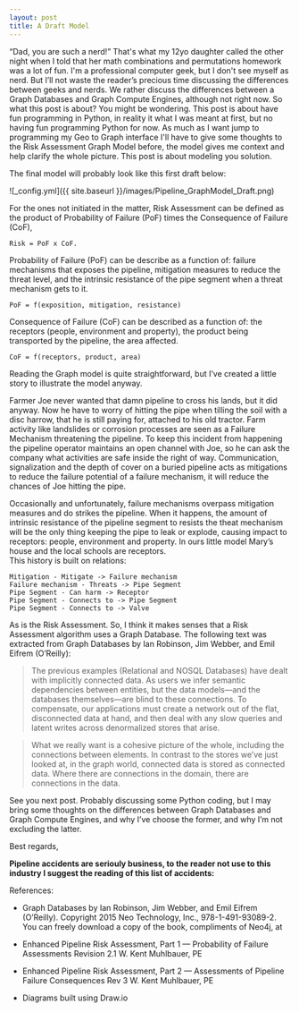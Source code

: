 ```yaml
---
layout: post
title: A Draft Model
---
```


“Dad, you are such a nerd!” That's what my 12yo daughter called the other night when I told that her math combinations and permutations homework was a lot of fun.  I'm a professional computer geek, but I don't see myself as nerd. But I’ll not waste the reader’s precious time discussing the differences between geeks and nerds. We rather discuss the differences between a Graph Databases and Graph Compute Engines, although not right now.
So what this post is about? You might be wondering. This post is about have fun programming in Python, in reality it what I was meant at first, but no having fun programming Python for now. As much as I want jump to programming my Geo to Graph interface I'll have to give some thoughts to the Risk Assessment Graph Model before, the model gives me context and help clarify the whole picture. This post is about modeling you solution.

The final model will probably look like this first draft below:

![_config.yml]({{ site.baseurl }}/images/Pipeline_GraphModel_Draft.png)

For the ones not initiated in the matter, Risk Assessment can be defined as the product of Probability of Failure (PoF) times the Consequence of Failure (CoF), 

```
Risk = PoF x CoF.
```

Probability of Failure (PoF) can be describe as a function of: failure mechanisms that exposes the pipeline, mitigation measures to reduce the threat level, and the intrinsic resistance of the pipe segment when a threat mechanism gets to it.

```
PoF = f(exposition, mitigation, resistance)
```

Consequence of Failure (CoF) can be described as a function of: the receptors (people, environment and property), the product being transported by the pipeline, the area affected.  
```
CoF = f(receptors, product, area)
```

Reading the Graph model is quite straightforward, but I’ve created a little story to illustrate the model anyway.

Farmer Joe never wanted that damn pipeline to cross his lands, but it did anyway.  Now he have to worry of hitting the pipe when tilling the soil with a disc harrow, that he is still paying for, attached to his old tractor.  Farm activity like landslides or corrosion processes are seen as a Failure Mechanism threatening the pipeline. To keep this incident from happening the pipeline operator maintains an open channel with Joe, so he can ask the company what activities are safe inside the right of way.  Communication, signalization and the depth of cover on a buried pipeline acts as mitigations to reduce the failure potential of a failure mechanism, it will reduce the chances of Joe hitting the pipe.  

Occasionally and unfortunately, failure mechanisms overpass mitigation measures and do strikes the pipeline.  When it happens, the amount of intrinsic resistance of the pipeline segment to resists the theat mechanism will be the only thing keeping the pipe to leak or explode, causing impact to receptors: people, environment and property. In ours little model Mary’s house and the local schools are receptors.  
This history is built on relations:

```
Mitigation - Mitigate -> Failure mechanism
Failure mechanism - Threats -> Pipe Segment
Pipe Segment - Can harm -> Receptor
Pipe Segment - Connects to -> Pipe Segment
Pipe Segment - Connects to -> Valve
```

As is the Risk Assessment. So, I think it makes senses that a Risk Assessment algorithm uses a Graph Database. The following text was extracted from Graph Databases by Ian Robinson, Jim Webber, and Emil Eifrem (O’Reilly):

>The previous examples (Relational and NOSQL Databases) have dealt with implicitly connected data. As users we infer semantic dependencies between entities, but the data models—and the databases themselves—are blind to these connections. To compensate, our applications must
create a network out of the flat, disconnected data at hand, and then deal with any slow queries and latent writes across denormalized stores that arise.

>What we really want is a cohesive picture of the whole, including the connections between elements. In contrast to the stores we’ve just looked at, in the graph world, connected data is stored as connected data. Where there are connections in the domain, there are connections in the data.

See you next post.  Probably discussing some Python coding, but I may bring some thoughts on the differences between Graph Databases and Graph Compute Engines, and why I’ve choose the former, and why I’m not excluding the latter.

Best regards,

**Pipeline accidents are seriouly business, to the reader not use to this industry I suggest the reading of this list of accidents:  [](https://en.wikipedia.org/wiki/List_of_pipeline_accidents)**

References:

* Graph Databases by Ian Robinson, Jim Webber, and Emil Eifrem (O’Reilly). Copyright 2015 Neo Technology, Inc., 978-1-491-93089-2.  You can freely download a copy of the book, compliments of Neo4j, at [](https://neo4j.com/graph-databases-book/)

* Enhanced Pipeline Risk Assessment, Part 1 — Probability of Failure Assessments Revision 2.1 W. Kent Muhlbauer, PE [](http://pipelinerisk.net/)

* Enhanced Pipeline Risk Assessment, Part 2 — Assessments of Pipeline Failure Consequences Rev 3 W. Kent Muhlbauer, PE [](http://pipelinerisk.net/)

* Diagrams built using Draw.io [](https://www.draw.io/)
